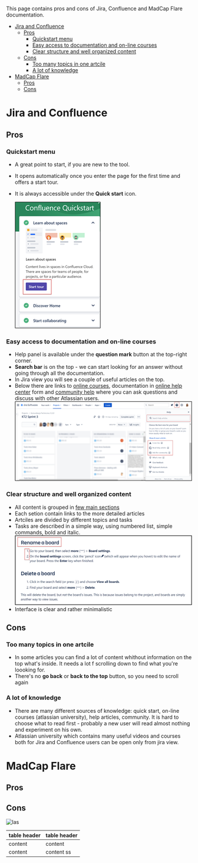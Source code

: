 <!-- Introduction -->
This page contains pros and cons of Jira, Confluence and MadCap Flare documentation.

- [Jira and Confluence](#jira-and-confluence)
  - [Pros](#pros)
    - [Quickstart menu](#quickstart-menu)
    - [Easy access to documentation and on-line courses](#easy-access-to-documentation-and-on-line-courses)
    - [Clear structure and well organized content](#clear-structure-and-well-organized-content)
  - [Cons](#cons)
    - [Too many topics in one artcile](#too-many-topics-in-one-artcile)
    - [A lot of knowledge](#a-lot-of-knowledge)
- [MadCap Flare](#madcap-flare)
  - [Pros](#pros-1)
  - [Cons](#cons-1)

# Jira and Confluence
## Pros

### Quickstart menu
* A great point to start, if you are new to the tool.  
* It opens automatically once you enter the page for the first time and offers a start tour.  
* It is always accessible under the **Quick start** icon. 
  
  ![4](4.png)

### Easy access to documentation and on-line courses

* Help panel is available under the **question mark** button at the top-right corner. 
* **Search bar** is on the top - we can start looking for an answer without going through all the documentation.
* In Jira view you will see a couple of useful articles on the top.
* Below there are links to [online courses](https://university.atlassian.com/student/path/871316), documentation in [online help center](https://support.atlassian.com/jira-software-cloud/resources/) form and [community help](https://community.atlassian.com/?tempId=eyJvaWRjX2NvbnNlbnRfbGFuZ3VhZ2VfdmVyc2lvbiI6IjIuMCIsIm9pZGNfY29uc2VudF9ncmFudGVkX2F0IjoxNjM3MjUxODU1NzE2fQ==) where you can ask questions and discuss with other Atlassian users.  
  ![2](2.png)
  
### Clear structure and well organized content

  * All content is grouped in [few main sections](https://support.atlassian.com/jira-software-cloud/resources/)
  * Each setion contain links to the more detailed articles
  * Artciles are divided by different topics and tasks
  * Tasks are described in a simple way, using numbered list, simple commands, bold and italic.   
  ![5](5.png)
  * Interface is clear and rather minimalistic

## Cons

### Too many topics in one artcile

* In some articles you can find a lot of content whithout information on the top what's inside. It needs a lot f scrolling down to find what you're loooking for. 
* There's no **go back** or **back to the top** button, so you need to scroll again 

### A lot of knowledge

* There are many different sources of knowledge: quick start, on-line courses (atlassian university), help articles, community. It is hard to choose what to read first - probably a new user will read almost nothing and experiment on his own.
* Atlassian university which contains many useful videos and courses both for Jira and Confluence users can be open only from jira view.

# MadCap Flare

## Pros

## Cons



<!-- Example for Images -->


![las](las.jpg)


<!-- Example for Tables -->


| table header | table header |
| ------------ | ------------ |
| content      | content      |
| content      | content   ss   |

<!-- Paragraph after table -->
<!--table of content-->



